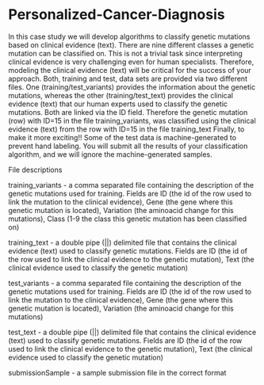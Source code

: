 # Personalized-Cancer-Diagnosis
In this case study we will develop algorithms to classify genetic mutations based on clinical evidence (text).  There are nine different classes a genetic mutation can be classified on.  This is not a trivial task since interpreting clinical evidence is very challenging even for human specialists. Therefore, modeling the clinical evidence (text) will be critical for the success of your approach.  Both, training and test, data sets are provided via two different files. One (training/test_variants) provides the information about the genetic mutations, whereas the other (training/test_text) provides the clinical evidence (text) that our human experts used to classify the genetic mutations. Both are linked via the ID field.  Therefore the genetic mutation (row) with ID=15 in the file training_variants, was classified using the clinical evidence (text) from the row with ID=15 in the file training_text  Finally, to make it more exciting!! Some of the test data is machine-generated to prevent hand labeling. You will submit all the results of your classification algorithm, and we will ignore the machine-generated samples. 


File descriptions

training_variants - a comma separated file containing the description of the genetic mutations used for training. Fields are ID (the id of the row used to link the mutation to the clinical evidence), Gene (the gene where this genetic mutation is located), Variation (the aminoacid change for this mutations), Class (1-9 the class this genetic mutation has been classified on)


training_text - a double pipe (||) delimited file that contains the clinical evidence (text) used to classify genetic mutations. Fields are ID (the id of the row used to link the clinical evidence to the genetic mutation), Text (the clinical evidence used to classify the genetic mutation)


test_variants - a comma separated file containing the description of the genetic mutations used for training. Fields are ID (the id of the row used to link the mutation to the clinical evidence), Gene (the gene where this genetic mutation is located), Variation (the aminoacid change for this mutations)


test_text - a double pipe (||) delimited file that contains the clinical evidence (text) used to classify genetic mutations. Fields are ID (the id of the row used to link the clinical evidence to the genetic mutation), Text (the clinical evidence used to classify the genetic mutation)


submissionSample - a sample submission file in the correct format
